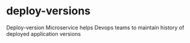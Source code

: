 # deploy-versions

Deploy-version Microservice helps Devops teams to maintain history of deployed application versions

